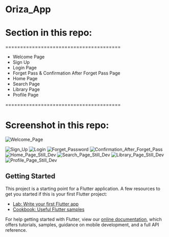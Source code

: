 # Oriza_App

# Section in this repo: 

=======================================
  - Welcome Page
  - Sign Up
  - Login Page
  - Forget Pass & Confirmation After Forget Pass Page
  - Home Page
  - Search Page
  - Library Page
  - Profile Page
  
=======================================

# Screenshot in this repo:


![Welcome_Page](https://user-images.githubusercontent.com/77261121/176909831-cdb0a373-51dc-4555-9c39-569a99f0cdf1.jpg) 

![Sign_Up](https://user-images.githubusercontent.com/77261121/176909882-137b0240-1db8-4afa-bb85-f743d104588b.jpg) ![Login](https://user-images.githubusercontent.com/77261121/176909945-15f484ff-c590-460c-95d2-113e2d1444cb.jpg) ![Forget_Password](https://user-images.githubusercontent.com/77261121/176910090-6ac92677-9d18-4fe8-83f1-b189b6642ebf.jpg) ![Confirmation_After_Forget_Pass](https://user-images.githubusercontent.com/77261121/176910096-a1c0cd94-e8ec-4712-9bdc-11b080f7cc95.jpg) ![Home_Page_Still_Dev](https://user-images.githubusercontent.com/77261121/176910203-de9bd23b-ac0c-4d89-9a31-01372cf0969d.jpg) ![Search_Page_Still_Dev](https://user-images.githubusercontent.com/77261121/176910247-8fb714c5-f5b6-4ac1-8e2d-8363b9157f72.jpg) ![Library_Page_Still_Dev](https://user-images.githubusercontent.com/77261121/176910313-26f6f2d2-465e-4310-886c-4067a4ebfc11.jpg) ![Profile_Page_Still_Dev](https://user-images.githubusercontent.com/77261121/176910390-8c406a00-6767-4f53-aa99-8ad881fc8307.jpg)
 

## Getting Started
This project is a starting point for a Flutter application.
A few resources to get you started if this is your first Flutter project:

- [Lab: Write your first Flutter app](https://flutter.dev/docs/get-started/codelab)
- [Cookbook: Useful Flutter samples](https://flutter.dev/docs/cookbook)

For help getting started with Flutter, view our
[online documentation](https://flutter.dev/docs), which offers tutorials,
samples, guidance on mobile development, and a full API reference.
